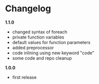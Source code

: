 # Changelog

**1.1.0**

* changed syntax of foreach
* private function variables
* default values for function parameters
* added preprocessor
* code inlining using new keyword "code"
* some code and repo cleanup

**1.0.0**

* first release
